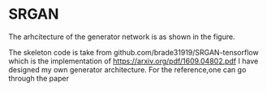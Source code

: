# SRGAN

The arhcitecture of the generator network is as shown in the figure.

The skeleton code is take from github.com/brade31919/SRGAN-tensorflow  which  is the implementation of https://arxiv.org/pdf/1609.04802.pdf
I have designed my own generator architecture.
For the reference,one can go through the paper
